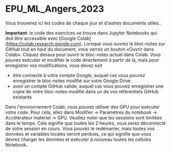 # EPU_ML_Angers_2023

Vous trouverez ici les codes de chaque jour et d'autres documents utiles..


__Important__: le code des exercices se trouve dans Jupyter Notebooks qui doit être accessible avec [Google Colab] (https://colab.research.google.com). Lorsque vous ouvrez le bloc-notes sur GitHub tout en haut du document, vous verrez un bouton «Ouvrir dans Colab». Cliquez dessus pour ouvrir le bloc-notes actuel dans Colab. Vous pouvez exécuter et modifier le code directement à partir de là, mais pour enregistrer vos modifications, vous devez soit
 * être connecté à votre compte Google, auquel cas vous pouvez enregistrer le bloc-notes modifié sur votre Google Drive
 * avoir un compte GitHub valide, auquel cas vous pouvez enregistrer une copie de votre bloc-notes modifié dans un de vos référentiels GitHub existants

Dans l'environnement Colab, vous pouvez utiliser des GPU pour exécuter votre code. Pour cela, allez dans Modifier -> Paramètres du notebook -> Accélérateur matériel -> GPU. Veuillez noter que les sessions sont limitées dans le temps. Cela signifie que toutes les 2 heures, vous serez déconnecté de votre session en cours. Vous pouvez le redémarrer, mais toutes vos données et variables locales seront perdues, ce qui signifie que vous devrez charger les données et exécuter à nouveau toutes les cellules Notebook.  
